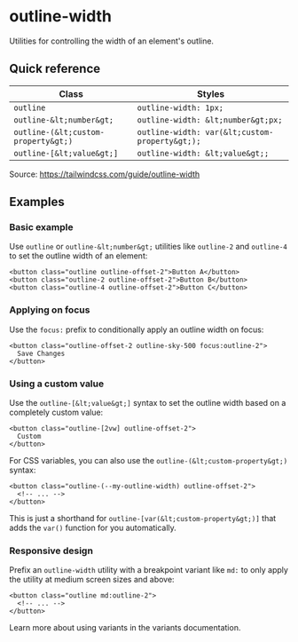 # outline-width

Utilities for controlling the width of an element's outline.

## Quick reference

| Class                | Styles                               |
|----------------------|--------------------------------------|
| `outline`            | `outline-width: 1px;`                |
| `outline-&lt;number&gt;`   | `outline-width: &lt;number&gt;px;`         |
| `outline-(&lt;custom-property&gt;)` | `outline-width: var(&lt;custom-property&gt;);` |
| `outline-[&lt;value&gt;]`  | `outline-width: &lt;value&gt;;`            |

Source: https://tailwindcss.com/guide/outline-width

## Examples

### Basic example

Use `outline` or `outline-&lt;number&gt;` utilities like `outline-2` and `outline-4` to set the outline width of an element:

```
<button class="outline outline-offset-2">Button A</button>
<button class="outline-2 outline-offset-2">Button B</button>
<button class="outline-4 outline-offset-2">Button C</button>
```

### Applying on focus

Use the `focus:` prefix to conditionally apply an outline width on focus:

```
<button class="outline-offset-2 outline-sky-500 focus:outline-2">
  Save Changes
</button>
```

### Using a custom value

Use the `outline-[&lt;value&gt;]` syntax to set the outline width based on a completely custom value:

```
<button class="outline-[2vw] outline-offset-2">
  Custom
</button>
```

For CSS variables, you can also use the `outline-(&lt;custom-property&gt;)` syntax:

```
<button class="outline-(--my-outline-width) outline-offset-2">
  <!-- ... -->
</button>
```

This is just a shorthand for `outline-[var(&lt;custom-property&gt;)]` that adds the `var()` function for you automatically.

### Responsive design

Prefix an `outline-width` utility with a breakpoint variant like `md:` to only apply the utility at medium screen sizes and above:

```
<button class="outline md:outline-2">
  <!-- ... -->
</button>
```

Learn more about using variants in the variants documentation.
